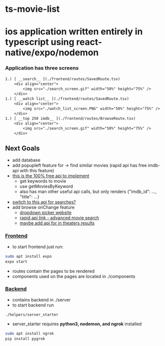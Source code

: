 # ts-movie-list

# ios application written entirely in typescript using react-native/expo/nodemon

### Application has three screens  
    1.) [ __search__ ](./frontend/routes/SavedRoute.tsx)  
        <div align="center">
            <img src="./search_screen.gif" width="50%" height="75%" />
        </div>
    1.) [ __watch list__ ](./frontend/routes/SavedRoute.tsx)  
        <div align="center">
            <img src="./watch_list_screen.PNG" width="50%" height="75%" />
        </div>
    1.) [ __top 250 imdb__ ](./frontend/routes/BrowseRoute.tsx)  
        <div align="center">
            <img src="./search_screen.gif" width="50%" height="75%" />
        </div>




## Next Goals
* add database
* add popupleft feature for -> find similar movies (rapid api has free imdb-api with this feature)
* [this is the 100% free api to implement](https://rapidapi.com/SAdrian/api/data-imdb1/)
    * get keywords to movie 
    * use getMoviesByKeyword
    * also has man other useful api calls, but only renders {"imdb_id": ..., "title": ...}  
* [switch to this api for searches?](https://rapidapi.com/hmerritt/api/imdb-internet-movie-database-unofficial/)
* add browse onChange feature 
    * [dropdown picker website](https://hossein-zare.github.io/react-native-dropdown-picker-website/docs/usage)
    * [rapid api link - advanced movie search](https://rapidapi.com/jakash1997/api/advanced-movie-search/)
    * [maybe add api for in theaters results](https://rapidapi.com/patriciaatrindade/api/movies115/)


### [Frontend](./frontend/)  
* to start frontend just run:
```bash
sudo apt install expo
expo start
```
* routes contain the pages to be rendered
* components used on the pages are located in ./components

### [Backend](./backend/server)  
* contains backend in ./server  
* to start backend run
```
./helpers/server_starter
```
* server_starter requires __python3, nodemon, and ngrok__ installed
```bash
sudo apt install ngrok
pip install pygrok
```

